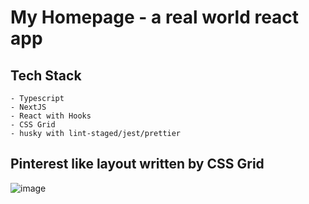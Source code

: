 # My Homepage - a real world react app

## Tech Stack

    - Typescript
    - NextJS
    - React with Hooks
    - CSS Grid
    - husky with lint-staged/jest/prettier

## Pinterest like layout written by CSS Grid

![image](https://github.com/Grace951/hopeshelter2022/blob/main/homepage-screenshot.png)
